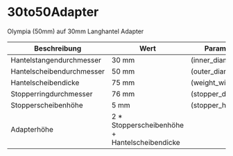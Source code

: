 # 30to50Adapter
Olympia (50mm) auf 30mm Langhantel Adapter

| Beschreibung | Wert | Parameter |
| -------------|------|-----------|
| Hantelstangendurchmesser |  30 mm | (inner_diameter) |
| Hantelscheibendurchmesser| 50 mm|  (outer_diameter) |
| Hantelscheibendicke|        75 mm|  (weight_width) |
| Stopperringdurchmesser|     76 mm|  (stopper_diameter) |
| Stopperscheibenhöhe|        5 mm|  (stopper_height) |
| Adapterhöhe | 2 * Stopperscheibenhöhe + Hantelscheibendicke | |
